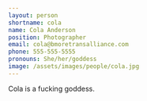 ```yaml
---
layout: person
shortname: cola
name: Cola Anderson
position: Photographer
email: cola@bmoretransalliance.com
phone: 555-555-5555
pronouns: She/her/goddess
image: /assets/images/people/cola.jpg
---
```

Cola is a fucking goddess.

